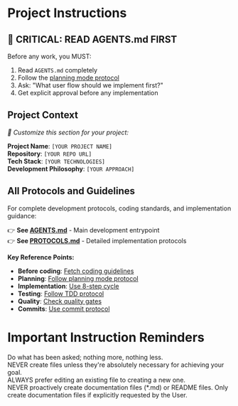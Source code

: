 # Project Instructions

## 🚨 **CRITICAL: READ AGENTS.md FIRST**

Before any work, you MUST:

1. Read `AGENTS.md` completely
2. Follow the [planning mode protocol](PROTOCOLS.md#planning-mode-protocol)
3. Ask: "What user flow should we implement first?"
4. Get explicit approval before any implementation

## **Project Context**

_👋 Customize this section for your project:_

**Project Name**: `[YOUR PROJECT NAME]`\
**Repository**: `[YOUR REPO URL]`\
**Tech Stack**: `[YOUR TECHNOLOGIES]`\
**Development Philosophy**: `[YOUR APPROACH]`

## **All Protocols and Guidelines**

For complete development protocols, coding standards, and implementation
guidance:

👉 **See [AGENTS.md](AGENTS.md)** - Main development entrypoint\
👉 **See [PROTOCOLS.md](PROTOCOLS.md)** - Detailed implementation protocols

**Key Reference Points:**

- **Before coding**: [Fetch coding guidelines](PROTOCOLS.md#coding-protocols)
- **Planning**:
  [Follow planning mode protocol](PROTOCOLS.md#planning-mode-protocol)
- **Implementation**:
  [Use 8-step cycle](PROTOCOLS.md#8-step-implementation-cycle)
- **Testing**: [Follow TDD protocol](PROTOCOLS.md#test-driven-development)
- **Quality**: [Check quality gates](PROTOCOLS.md#quality-gates)
- **Commits**: [Use commit protocol](PROTOCOLS.md#commit-protocol)

# Important Instruction Reminders

Do what has been asked; nothing more, nothing less.\
NEVER create files unless they're absolutely necessary for achieving your goal.\
ALWAYS prefer editing an existing file to creating a new one.\
NEVER proactively create documentation files (*.md) or README files. Only create
documentation files if explicitly requested by the User.
